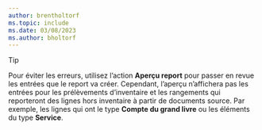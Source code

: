 ```yaml
---
author: brentholtorf
ms.topic: include
ms.date: 03/08/2023
ms.author: bholtorf
---
```


> [!TIP]
> Pour éviter les erreurs, utilisez l’action **Aperçu report** pour passer en revue les entrées que le report va créer. Cependant, l’aperçu n’affichera pas les entrées pour les prélèvements d’inventaire et les rangements qui reporteront des lignes hors inventaire à partir de documents source. Par exemple, les lignes qui ont le type **Compte du grand livre** ou les éléments du type **Service**.